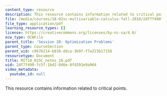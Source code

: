 ```yaml
---
content_type: resource
description: This resource contains information related to critical points.
file: /media/courses/18-02sc-multivariable-calculus-fall-2010/2df7f490fc5f1bd28d6e8fd391e9a964_MIT18_02SC_notes_16.pdf
file_type: application/pdf
learning_resource_types: []
license: https://creativecommons.org/licenses/by-nc-sa/4.0/
ocw_type: OCWFile
parent_title: 'Session 28: Optimization Problems'
parent_type: CourseSection
parent_uid: c9676214-b810-ddca-3b9f-f7a223b17158
resourcetype: Document
title: MIT18_02SC_notes_16.pdf
uid: 2df7f490-fc5f-1bd2-8d6e-8fd391e9a964
video_metadata:
  youtube_id: null
---
```

This resource contains information related to critical points.